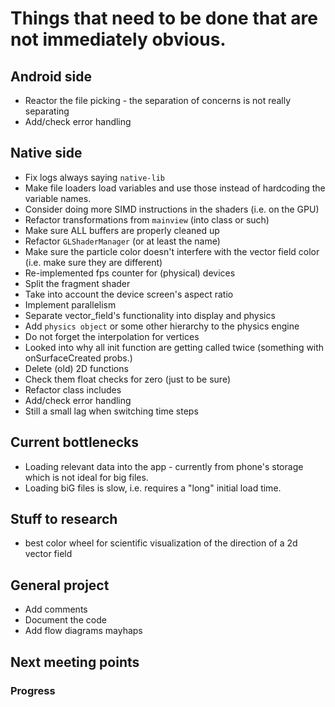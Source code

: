 # Things that need to be done that are not immediately obvious.

## Android side
- Reactor the file picking - the separation of concerns is not really separating
- Add/check error handling

## Native side
- Fix logs always saying `native-lib`
- Make file loaders load variables and use those instead of hardcoding the variable names.
- Consider doing more SIMD instructions in the shaders (i.e. on the GPU)
- Refactor transformations from `mainview` (into class or such)
- Make sure ALL buffers are properly cleaned up
- Refactor `GLShaderManager` (or at least the name)
- Make sure the particle color doesn't interfere with the vector field color (i.e. make sure they are different)
- Re-implemented fps counter for (physical) devices
- Split the fragment shader
- Take into account the device screen's aspect ratio
- Implement parallelism
- Separate vector_field's functionality into display and physics
- Add `physics object` or some other hierarchy to the physics engine
- Do not forget the interpolation for vertices
- Looked into why all init function are getting called twice (something with onSurfaceCreated probs.)
- Delete (old) 2D functions
- Check them float checks for zero (just to be sure)
- Refactor class includes
- Add/check error handling
- Still a small lag when switching time steps

## Current bottlenecks
- Loading relevant data into the app - currently from phone's storage which is not ideal for big files.
- Loading biG files is slow, i.e. requires a "long" initial load time.

## Stuff to research
- best color wheel for scientific visualization of the direction of a 2d vector field

## General project
- Add comments
- Document the code
- Add flow diagrams mayhaps

## Next meeting points

### Progress

